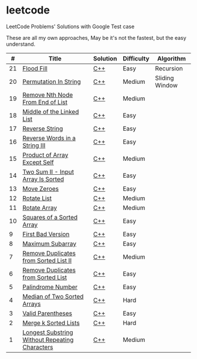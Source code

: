 # leetcode
LeetCode Problems' Solutions with Google Test case

These are all my own approaches, May be it's not the fastest, but the easy understand.

| #    | Title                                                        | Solution                                                     | Difficulty | Algorithm      |
| ---- | ------------------------------------------------------------ | ------------------------------------------------------------ | ---------- | -------------- |
| 21   | [Flood Fill](https://leetcode.com/problems/flood-fill/)      | [C++](algorithms/cpp/floodFill/floodFill.cpp)                | Easy       | Recursion      |
| 20   | [Permutation In String](https://leetcode.com/problems/permutation-in-string/) | [C++](algorithms/cpp/permutationInString/permutationInString.cpp) | Medium     | Sliding Window |
| 19   | [Remove Nth Node From End of List](https://leetcode.com/problems/remove-nth-node-from-end-of-list/) | [C++](algorithms/cpp/removeNthNodeFromEndofList/removeNthNodeFromEndofList.cpp) | Medium     |                |
| 18   | [Middle of the Linked List](https://leetcode.com/problems/middle-of-the-linked-list/) | [C++](algorithms/cpp/middleoftheLinkedList/middleoftheLinkedList.cpp) | Easy       |                |
| 17   | [Reverse String](https://leetcode.com/problems/reverse-string/) | [C++](algorithms/cpp/reverseString/reverseString.cpp)        | Easy       |                |
| 16   | [Reverse Words in a String III](https://leetcode.com/problems/reverse-words-in-a-string-iii/) | [C++](algorithms/cpp/reverseWordsinaStringIII/reverseWordsinaStringIII.cpp) | Easy       |                |
| 15   | [Product of Array Except Self](https://leetcode.com/problems/product-of-array-except-self/) | [C++](algorithms/cpp/productOfArrayExceptSelf/productOfArrayExceptSelf.cpp) | Medium     |                |
| 14   | [Two Sum II - Input Array Is Sorted](https://leetcode.com/problems/two-sum-ii-input-array-is-sorted/) | [C++](algorithms/cpp/twoSumII-InputArrayIsSorted/twoSumII-InputArrayIsSorted.cpp) | Easy       |                |
| 13   | [Move Zeroes](https://leetcode.com/problems/move-zeroes/)    | [C++](algorithms/cpp/moveZeroes/moveZeroes.cpp)              | Easy       |                |
| 12   | [Rotate List](https://leetcode.com/problems/rotate-list/)    | [C++](algorithms/cpp/rotateList/rotateList.cpp)              | Medium     |                |
| 11   | [Rotate Array](https://leetcode.com/problems/rotate-array/)  | [C++](algorithms/cpp/rotateArray/rotateArray.cpp)            | Medium     |                |
| 10   | [Squares of a Sorted Array](https://leetcode.com/problems/squares-of-a-sorted-array/) | [C++](algorithms/cpp/squaresofaSortedArray/squaresofaSortedArray.cpp) | Easy       |                |
| 9    | [First Bad Version](https://leetcode.com/problems/first-bad-version/) | [C++](algorithms/cpp/firstBadVersion/firstBadVersion.cpp)    | Easy       |                |
| 8    | [Maximum Subarray](https://leetcode.com/problems/maximum-subarray/) | [C++](algorithms/cpp/maximumSubarray/maximumSubarray.cpp)    | Easy       |                |
| 7    | [Remove Duplicates from Sorted List II](https://leetcode.com/problems/remove-duplicates-from-sorted-list-ii/) | [C++](algorithms/cpp/removeDuplicatesFromSortedListII/removeDuplicatesFromSortedListII.cpp) | Medium     |                |
| 6    | [Remove Duplicates from Sorted List](https://leetcode.com/problems/remove-duplicates-from-sorted-list/) | [C++](algorithms/cpp/removeDuplicatesFromSortedList/removeDuplicatesFromSortedList.cpp) | Easy       |                |
| 5    | [Palindrome Number](https://leetcode.com/problems/palindrome-number/) | [C++](algorithms/cpp/palindromeNumber/palindromeNumber.cpp)  | Easy       |                |
| 4    | [Median of Two Sorted Arrays](https://leetcode.com/problems/median-of-two-sorted-arrays/) | [C++](algorithms/cpp/medianOfTwoSortedArrays/medianOfTwoSortedArrays.cpp) | Hard       |                |
| 3    | [Valid Parentheses](https://leetcode.com/problems/valid-parentheses/) | [C++](algorithms/cpp/validParentheses/validParentheses.cpp)  | Easy       |                |
| 2    | [Merge k Sorted Lists](https://leetcode.com/problems/merge-k-sorted-lists/) | [C++](algorithms/cpp/mergeKSortedLists/mergeKSortedLists.cpp) | Hard       |                |
| 1    | [Longest Substring Without Repeating Characters](https://leetcode.com/problems/longest-substring-without-repeating-characters/) | [C++](algorithms/cpp/longestSubstringWithoutRepeatingCharacters/longestSubstringWithoutRepeatingCharacters.cpp) | Medium     |                |

